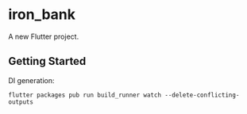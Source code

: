 # iron_bank

A new Flutter project.

## Getting Started

DI generation:

```
flutter packages pub run build_runner watch --delete-conflicting-outputs
```
